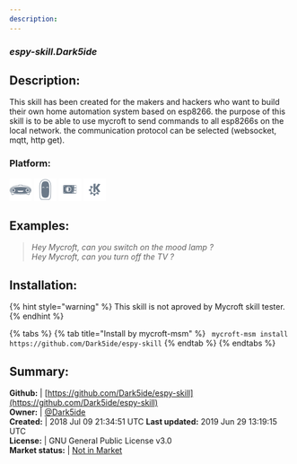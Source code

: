 ```yaml
---
description: 
---
```


### _espy-skill.Dark5ide_  
## Description:  
This skill has been created for the makers and hackers who want to build their own home automation system based on esp8266. the purpose of this skill is to be able to use mycroft to send commands to all esp8266s on the local network. the communication protocol can be selected (websocket, mqtt, http get).  
### Platform:  
 ![Mark I](../.gitbook/assets/mark-1-icon.png)  ![Mark II](../.gitbook/assets/mark-2-icon.png)  ![Picroft](../.gitbook/assets/picroft-icon.png)  ![plasmoid](../.gitbook/assets/kde.png)   
  
## Examples:  
> _Hey Mycroft, can you switch on the mood lamp ?_  
> _Hey Mycroft, can you turn off the TV ?_  
  
## Installation:  
{% hint style="warning" %}
This skill is not aproved by Mycroft skill tester.
{% endhint %}
    
{% tabs %}
{% tab title="Install by mycroft-msm" %}
``` mycroft-msm install https://github.com/Dark5ide/espy-skill```
{% endtab %}
  {% endtabs %}
    
## Summary:  
**Github:** | [https://github.com/Dark5ide/espy-skill](https://github.com/Dark5ide/espy-skill)  
**Owner:** | [@Dark5ide](https://github.com/Dark5ide)  
**Created:** | 2018 Jul 09 21:34:51 UTC  **Last updated:** 2019 Jun 29 13:19:15 UTC  
**License:** | GNU General Public License v3.0  
**Market status:** | [Not in Market](https://market.mycroft.ai/skill/)  
